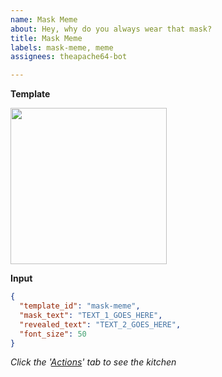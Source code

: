 ```yaml
---
name: Mask Meme
about: Hey, why do you always wear that mask?
title: Mask Meme
labels: mask-meme, meme
assignees: theapache64-bot

---
```


**Template**

<img src="https://raw.githubusercontent.com/theapache64/gh-meme-maker/master/template_images/mask.jpg" height="250"/>

**Input**
<!-- 
mask_text = The text on the mask
revealed_text = The text when face revealed
font_size = Font size (both mask_text and revealed_text)
 -->
```json
{
  "template_id": "mask-meme",
  "mask_text": "TEXT_1_GOES_HERE",
  "revealed_text": "TEXT_2_GOES_HERE",
  "font_size": 50
}
```

<!-- 
Once you created the issue...
 -->
*Click the '[Actions](https://github.com/theapache64/gh-meme-maker/actions)' tab to see the kitchen*